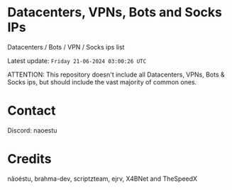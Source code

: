 # Datacenters, VPNs, Bots and Socks IPs
 
Datacenters / Bots / VPN / Socks ips list

Latest update: `Friday 21-06-2024 03:00:26 UTC` 

ATTENTION: This repository doesn't include all Datacenters, VPNs, Bots & Socks ips, 
but should include the vast majority of common ones.

# Contact
Discord: naoestu

# Credits
nãoéstu, brahma-dev, scriptzteam, ejrv, X4BNet and TheSpeedX
